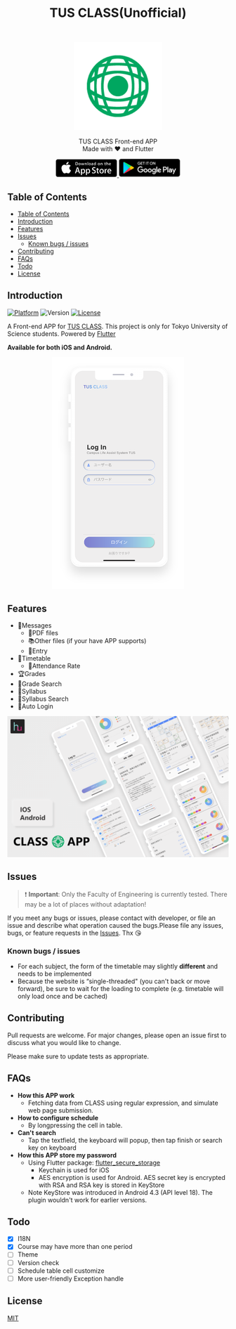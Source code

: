 <h1 align="center">TUS CLASS(Unofficial)</h1> <br>
<p align="center">
  <img alt="logo" title="logo" src="assets/readme/logo.png" width="200">
</p>

<p align="center">
  TUS CLASS Front-end APP <br>
  Made with ❤️ and Flutter
</p>

<p align="center">
  <a href="https://apps.apple.com/jp/app/tus-class-%E9%9D%9E%E5%85%AC%E5%BC%8F/id1513692491">
    <img alt="Download on the App Store" title="App Store" src="assets/readme/apple_store_download.png" width="140px">
  </a>

  <a href="https://play.google.com/store/apps/details?id=com.huhu.tusclass">
    <img alt="Get it on Google Play" title="Google Play" src="assets/readme/google_play_download.png" width="140px">
  </a>
</p>

## Table of Contents

- [Table of Contents](#table-of-contents)
- [Introduction](#introduction)
- [Features](#features)
- [Issues](#issues)
  - [Known bugs / issues](#known-bugs--issues)
- [Contributing](#contributing)
- [FAQs](#faqs)
- [Todo](#todo)
- [License](#license)

## Introduction

[![Platform](https://img.shields.io/badge/Platform-Flutter-green.svg)](https://flutter.io)
![Version](https://img.shields.io/badge/Version-0.1.2+11-orange.svg)
[![License](https://img.shields.io/badge/license-MIT-blue.svg)](https://choosealicense.com/licenses/mit/)

A Front-end APP for [TUS CLASS](https://class.admin.tus.ac.jp/up/faces/login/Com00501A.jsp). This project is only for Tokyo University of Science students. Powered by [Flutter](https://flutter.dev/)

**Available for both iOS and Android.**

<p align="center">
  <img src = "assets/readme/iphone-white.png" width=300>
</p>


## Features

- 📨Messages
  - 📕PDF files
  - 📚Other files (if your have APP supports)
  - 🎈Entry
- 📅Timetable
  - 💯Attendance Rate
- 🏆Grades
- 🔎Grade Search
- 📝Syllabus
- 🔎Syllabus Search
- 🔐Auto Login

![Demo](assets/readme/demo.jpg)

## Issues

> :exclamation: **Important**: Only the Faculty of Engineering is currently tested. There may be a lot of places without adaptation!

If you meet any bugs or issues, please contact with developer, or file an issue and describe what operation caused the bugs.Please file any issues, bugs, or feature requests in the [Issues](https://github.com/huhugiter/TUS_CLASS/issues). Thx :kissing_heart:

### Known bugs / issues

- For each subject, the form of the timetable may slightly **different** and needs to be implemented
- Because the website is “single-threaded" (you can't back or move forward), be sure to wait for the loading to complete (e.g. timetable will only load once and be cached)

## Contributing

Pull requests are welcome. For major changes, please open an issue first to discuss what you would like to change.

Please make sure to update tests as appropriate.

## FAQs

- **How this APP work**
  - Fetching data from CLASS using regular expression, and simulate web page submission.
- **How to configure schedule**
  - By longpressing the cell in table.
- **Can't search**
  - Tap the textfield, the keyboard will popup, then tap finish or search key on keyboard
- **How this APP store my password**
  - Using Flutter package: [flutter_secure_storage](https://pub.dartlang.org/packages/flutter_secure_storage)
    - Keychain is used for iOS
    - AES encryption is used for Android. AES secret key is encrypted with RSA and RSA key is stored in KeyStore
  - Note KeyStore was introduced in Android 4.3 (API level 18). The plugin wouldn't work for earlier versions.

## Todo

- [x] I18N
- [x] Course may have more than one period
- [ ] Theme
- [ ] Version check
- [ ] Schedule table cell customize
- [ ] More user-friendly Exception handle

## License

[MIT](https://choosealicense.com/licenses/mit/)
